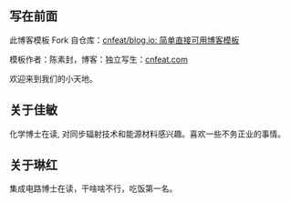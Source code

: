 ## 写在前面

此博客模板 Fork 自仓库：[cnfeat/blog.io: 简单直接可用博客模板](https://github.com/cnfeat/blog.io)

模板作者：陈素封，博客：独立写生：[cnfeat.com](cnfeat.com)

欢迎来到我们的小天地。

## 关于佳敏

化学博士在读, 对同步辐射技术和能源材料感兴趣。喜欢一些不务正业的事情。 


## 关于琳红

集成电路博士在读，干啥啥不行，吃饭第一名。

